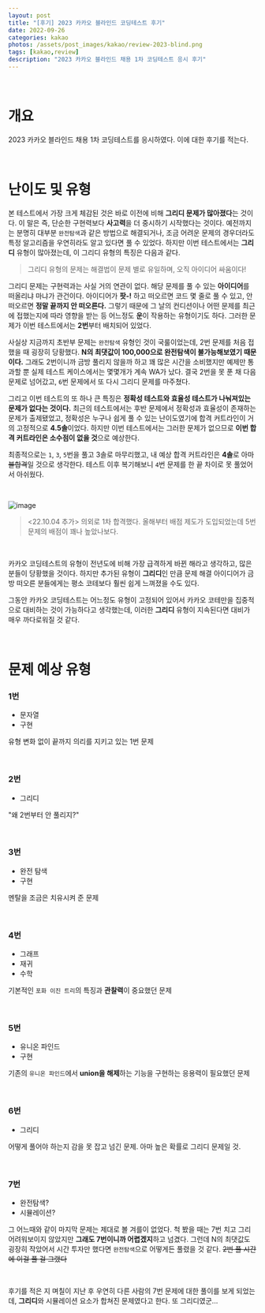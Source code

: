 ```yaml
---
layout: post
title: "[후기] 2023 카카오 블라인드 코딩테스트 후기"
date: 2022-09-26
categories: kakao
photos: /assets/post_images/kakao/review-2023-blind.png
tags: [kakao,review]
description: "2023 카카오 블라인드 채용 1차 코딩테스트 응시 후기"
---
```


<br>

# 개요

2023 카카오 블라인드 채용 1차 코딩테스트를 응시하였다. 이에 대한 후기를 적는다.

<br>

# 난이도 및 유형

본 테스트에서 가장 크게 체감된 것은 바로 이전에 비해 **그리디 문제가 많아졌다**는 것이다. 이 말은 즉, 단순한 구현력보다 **사고력**을 더 중시하기 시작했다는 것이다. 예전까지는 분명히 대부분 `완전탐색`과 같은 방법으로 해결되거나, 조금 어려운 문제의 경우더라도 특정 알고리즘을 우연히라도 알고 있다면 풀 수 있었다. 하지만 이번 테스트에서는 **그리디** 유형이 많아졌는데, 이 그리디 유형의 특징은 다음과 같다.

> 그리디 유형의 문제는 해결법이 문제 별로 유일하며, 오직 아이디어 싸움이다!

그리디 문제는 구현력과는 사실 거의 연관이 없다. 해당 문제를 풀 수 있는 **아이디어**를 떠올리냐 마냐가 관건이다. 아이디어가 **팟-!** 하고 떠오르면 코드 몇 줄로 풀 수 있고, 안 떠오르면 **정말 끝까지 안 떠오른다.** 그렇기 때문에 그 날의 컨디션이나 어떤 문제를 최근에 접했는지에 따라 영향을 받는 등 어느정도 **운**이 작용하는 유형이기도 하다. 그러한 문제가 이번 테스트에서는 **2번**부터 배치되어 있었다.

사실상 지금까지 초반부 문제는 `완전탐색` 유형인 것이 국룰이었는데, 2번 문제를 처음 접했을 때 굉장히 당황했다. **N의 최댓값이 100,000으로 완전탐색이 불가능해보였기 때문이다.** 그래도 2번이니까 금방 풀리지 않을까 하고 꽤 많은 시간을 소비했지만 예제만 통과할 뿐 실제 테스트 케이스에서는 몇몇개가 계속 WA가 났다. 결국 2번을 못 푼 채 다음 문제로 넘어갔고, `6`번 문제에서 또 다시 그리디 문제를 마주쳤다.

그리고 이번 테스트의 또 하나 큰 특징은 **정확성 테스트와 효율성 테스트가 나눠져있는 문제가 없다는 것이다.** 최근의 테스트에서는 후반 문제에서 정확성과 효율성이 존재하는 문제가 출제됐었고, 정확성은 누구나 쉽게 풀 수 있는 난이도였기에 합격 커트라인이 거의 고정적으로 **4.5솔**이었다. 하지만 이번 테스트에서는 그러한 문제가 없으므로 **이번 합격 커트라인은 소수점이 없을 것**으로 예상한다.

최종적으로는 `1`, `3`, `5`번을 풀고 3솔로 마무리했고, 내 예상 합격 커트라인은 **4솔**로 아마 ~~불합격~~일 것으로 생각한다. 테스트 이후 복기해보니 `4`번 문제를 한 끝 차이로 못 풀었어서 아쉬웠다.

<br>

![image](https://user-images.githubusercontent.com/72238126/193801166-bf353bd8-2e3e-4101-8a88-e584535bfa46.png)

> <22.10.04 추가> 의외로 1차 합격했다. 올해부터 배점 제도가 도입되었는데 5번 문제의 배점이 꽤나 높았나보다.

<br>

카카오 코딩테스트의 유형이 전년도에 비해 가장 급격하게 바뀐 해라고 생각하고, 많은 분들이 당황했을 것이다. 하지만 추가된 유형이 **그리디**인 만큼 문제 해결 아이디어가 금방 떠오른 분들에게는 평소 코테보다 훨씬 쉽게 느껴졌을 수도 있다. 

그동안 카카오 코딩테스트는 어느정도 유형이 고정되어 있어서 카카오 코테만을 집중적으로 대비하는 것이 가능하다고 생각했는데, 이러한 **그리디** 유형이 지속된다면 대비가 매우 까다로워질 것 같다.

<br>

# 문제 예상 유형

### 1번

- 문자열
- 구현

유형 변화 없이 끝까지 의리를 지키고 있는 1번 문제

<br>

### 2번

- 그리디

"왜 2번부터 안 풀리지?"

<br>

### 3번

- 완전 탐색
- 구현

멘탈을 조금은 치유시켜 준 문제

<br>

### 4번

- 그래프
- 재귀
- 수학

기본적인 `포화 이진 트리`의 특징과 **관찰력**이 중요했던 문제

<br>

### 5번

- 유니온 파인드
- 구현

기존의 `유니온 파인드`에서 **union을 해제**하는 기능을 구현하는 응용력이 필요했던 문제

<br>

### 6번

- 그리디

어떻게 풀어야 하는지 감을 못 잡고 넘긴 문제. 아마 높은 확률로 그리디 문제일 것.

<br>

### 7번

- 완전탐색?
- 시뮬레이션?

그 어느때와 같이 마지막 문제는 제대로 볼 겨를이 없었다. 척 봤을 때는 7번 치고 그리 어려워보이지 않았지만 **그래도 7번이니까 어렵겠지**하고 넘겼다. 그런데 N의 최댓값도 굉장히 작았어서 시간 투자만 했다면 `완전탐색`으로 어떻게든 풀렸을 것 같다. ~~2번 풀 시간에 이걸 풀 걸 그랬다~~

<br>

후기를 적은 지 며칠이 지난 후 우연히 다른 사람의 7번 문제에 대한 풀이를 보게 되었는데, **그리디**와 시뮬레이션 요소가 합쳐진 문제였다고 한다. 또 그리디였군...